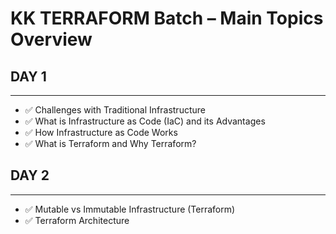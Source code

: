 # KK TERRAFORM Batch – Main Topics Overview

## DAY 1
---

- ✅ Challenges with Traditional Infrastructure  
- ✅ What is Infrastructure as Code (IaC) and its Advantages  
- ✅ How Infrastructure as Code Works  
- ✅ What is Terraform and Why Terraform?

## DAY 2
---

- ✅ Mutable vs Immutable Infrastructure (Terraform)
- ✅ Terraform Architecture
